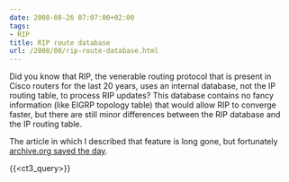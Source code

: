 ```yaml
---
date: 2008-08-26 07:07:00+02:00
tags:
- RIP
title: RIP route database
url: /2008/08/rip-route-database.html
---
```

Did you know that RIP, the venerable routing protocol that is present in Cisco routers for the last 20 years, uses an internal database, not the IP routing table, to process RIP updates? This database contains no fancy information (like EIGRP topology table) that would allow RIP to converge faster, but there are still minor differences between the RIP database and the IP routing table.

The article in which I described that feature is long gone, but fortunately [archive.org saved the day](https://web.archive.org/web/20170803035921/http://wiki.nil.com/RIP_Route_Database).

{{<ct3_query>}}
